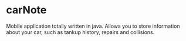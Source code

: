 # carNote
Mobile application totally written in java. 
Allows you to store information about your car, such as tankup history, repairs and collisions.
